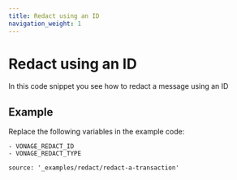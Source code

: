 ```yaml
---
title: Redact using an ID
navigation_weight: 1
---
```


# Redact using an ID

In this code snippet you see how to redact a message using an ID

## Example

Replace the following variables in the example code:

```snippet_variables
- VONAGE_REDACT_ID
- VONAGE_REDACT_TYPE
```

```code_snippets
source: '_examples/redact/redact-a-transaction'
```
